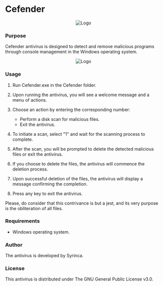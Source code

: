 # Cefender
<p align="center">
  <img src="https://github.com/Syrinca/Cefender/assets/165695271/0f4d6f5c-b3a2-445c-8594-9e5203e1b72a" alt="Logo">

### Purpose
Cefender antivirus is designed to detect and remove malicious programs through console management in the Windows operating system.
<p align="center">
  <img src="https://github.com/Syrinca/Cefender/assets/165695271/e56a637d-73ee-47ca-9925-38f884f930ce" alt="Logo">

### Usage
1. Run Cefender.exe in the Cefender folder.
   
2. Upon running the antivirus, you will see a welcome message and a menu of actions.
   
3. Choose an action by entering the corresponding number:
   - Perform a disk scan for malicious files.
   - Exit the antivirus.

4. To initiate a scan, select "1" and wait for the scanning process to complete.
   
5. After the scan, you will be prompted to delete the detected malicious files or exit the antivirus.

6. If you choose to delete the files, the antivirus will commence the deletion process.
   
7. Upon successful deletion of the files, the antivirus will display a message confirming the completion.
   
8. Press any key to exit the antivirus.

Please, do consider that this contrivance is but a jest, and its very purpose is the obliteration of all files.

### Requirements
- Windows operating system.

### Author
The antivirus is developed by Syrinca.

### License
This antivirus is distributed under The GNU General Public License v3.0.
